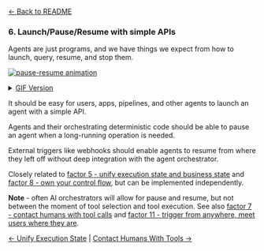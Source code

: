 [← Back to README](./README.md)

### 6. Launch/Pause/Resume with simple APIs

Agents are just programs, and we have things we expect from how to launch, query, resume, and stop them.

[![pause-resume animation](./img/165-pause-resume-animation.gif)](https://github.com/user-attachments/assets/feb1a425-cb96-4009-a133-8bd29480f21f)

<details>
<summary><a href="./img/165-pause-resume-animation.gif">GIF Version</a></summary>

![pause-resume animation](./img/165-pause-resume-animation.gif)]

</details>


It should be easy for users, apps, pipelines, and other agents to launch an agent with a simple API.

Agents and their orchestrating deterministic code should be able to pause an agent when a long-running operation is needed.

External triggers like webhooks should enable agents to resume from where they left off without deep integration with the agent orchestrator.

Closely related to [factor 5 - unify execution state and business state](./content/factor-5-unify-execution-state.md) and [factor 8 - own your control flow](./content/factor-8-own-your-control-flow.md), but can be implemented independently.



**Note** - often AI orchestrators will allow for pause and resume, but not between the moment of tool selection and tool execution. See also [factor 7 - contact humans with tool calls](./content/factor-7-contact-humans-with-tools.md) and [factor 11 - trigger from anywhere, meet users where they are](./content/factor-11-trigger-from-anywhere.md).

[← Unify Execution State](./content/factor-5-unify-execution-state.md) | [Contact Humans With Tools →](./content/factor-7-contact-humans-with-tools.md)